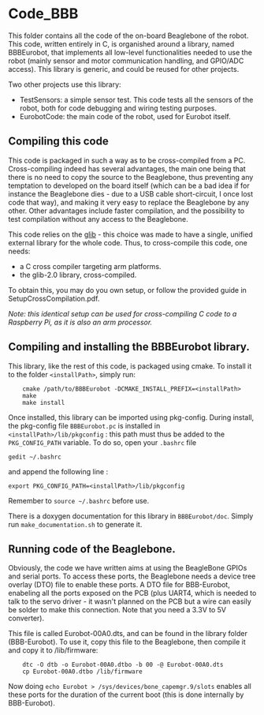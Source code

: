# Code_BBB
This folder contains all the code of the on-board Beaglebone of the robot.
This code, written entirely in C, is organished around a library, named BBBEurobot, that implements all low-level
functionalities needed to use the robot (mainly sensor and motor communication handling, and GPIO/ADC access). This library is 
generic, and could be reused for other projects.

Two other projects use this library: 
 - TestSensors: a simple sensor test. This code tests all the sensors of the robot, both for code debugging and wiring testing purposes.
 - EurobotCode: the main code of the robot, used for Eurobot itself.
 
 
## Compiling this code

This code is packaged in such a way as to be cross-compiled from a PC. Cross-compiling indeed has several advantages, the main
one being that there is no need to copy the source to the Beaglebone, thus preventing any temptation to developed on the board itself
(which can be a bad idea if for instance the Beaglebone dies - due to a USB cable short-circuit, I once lost code that way), and making
it very easy to replace the Beaglebone by any other. Other advantages include faster compilation, and the possibility to test compilation
without any access to the Beaglebone.

This code relies on the [glib](https://developer.gnome.org/glib/) - this choice was made to have a single, unified external library for the whole code.
Thus, to cross-compile this code, one needs:

 - a C cross compiler targeting arm platforms.
 - the glib-2.0 library, cross-compiled.

To obtain this, you may do you own setup, or follow the provided guide in SetupCrossCompilation.pdf.

*Note: this identical setup can be used for cross-compiling C code to a Raspberry Pi, as it is also an arm processor.*


## Compiling and installing the BBBEurobot library.

This library, like the rest of this code, is packaged using cmake. To install it to the folder `<installPath>`, simply run:

```
	cmake /path/to/BBBEurobot -DCMAKE_INSTALL_PREFIX=<installPath>
	make
	make install
```

Once installed, this library can be imported using pkg-config. During install, the pkg-config file `BBBEurobot.pc` is installed in 
`<installPath>/lib/pkgconfig` : this path must thus be added to the `PKG_CONFIG_PATH` variable. To do so, open your `.bashrc` file

```
gedit ~/.bashrc
```

and append the following line :

```
export PKG_CONFIG_PATH=<installPath>/lib/pkgconfig
```

Remember to `source ~/.bashrc` before use.

There is a doxygen documentation for this library in `BBBEurobot/doc`. Simply run `make_documentation.sh` to generate it.

## Running code of the Beaglebone.

Obviously, the code we have written aims at using the BeagleBone GPIOs and serial ports. To access these ports, the Beaglebone needs a 
device tree overlay (DTO) file to enable these ports.
A DTO file for BBB-Eurobot, enabeling all the ports exposed on the PCB (plus UART4, which is needed to talk to the servo driver - it wasn't planned
on the PCB but a wire can easily be solder to make this connection. Note that you need a 3.3V to 5V converter).

This file is called Eurobot-00A0.dts, and can be found in the library folder (BBB-Eurobot). To use it, copy this file to the Beaglebone, 
then compile it and copy it to /lib/firmware:

```
	dtc -O dtb -o Eurobot-00A0.dtbo -b 00 -@ Eurobot-00A0.dts
	cp Eurobot-00A0.dtbo /lib/firmware
```

Now doing ```echo Eurobot > /sys/devices/bone_capemgr.9/slots``` enables all these ports for the duration of the current boot (this is done internally by BBB-Eurobot).
